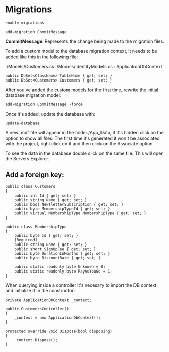 
# Migrations

```
enable-migrations
```

```
add-migration CommitMessage
```

**CommitMessage**: Represents the change being made to the migration files.

To add a custom model to the database migration context, it needs to be added like this in the following file:

./Models/Customers.cs
./Models/IdentityModels.cs : ApplicationDbContext

```
public DbSet<ClassName> TableName { get; set; }
public DbSet<Customers> Customers { get; set; }
```

After you've added the custom models for the first time, rewrite the initial database migration model:

```
add-migration CommitMessage -force
```

Once it's added, update the database with:

```
update-database
```

A new .mdf file will appear in the folder./App_Data, if it's hidden click on the option to show all files.
The first time it's generated it won't be associated with the project, right click on it and then click on the Associate option.

To see the data in the database double click on the same file. This will open the Servers Explorer.

## Add a foreign key:

```
public class Customers
{
    public int Id { get; set; }
    public string Name { get; set; }
    public bool NewsletterSubscription { get; set; }    
    public byte MembershipTypeId { get; set; }
    public virtual MembershipType MembershipType { get; set; }  
}

public class MembershipType
{
    public byte Id { get; set; }
    [Required]
    public string Name { get; set; }
    public short SignUpFee { get; set; }
    public byte DurationInMonths { get; set; }
    public byte DiscountRate { get; set; }

    public static readonly byte Unknown = 0;
    public static readonly byte PayAsYouGo = 1;
}
```

When querying inside a controller it's necesary to import the DB context and initialize it in the constructor:

```
private ApplicationDbContext _context;

public CustomersController()
{
    _context = new ApplicationDbContext();
}

protected override void Dispose(bool disposing)
{
    _context.Dispose();
}
```
